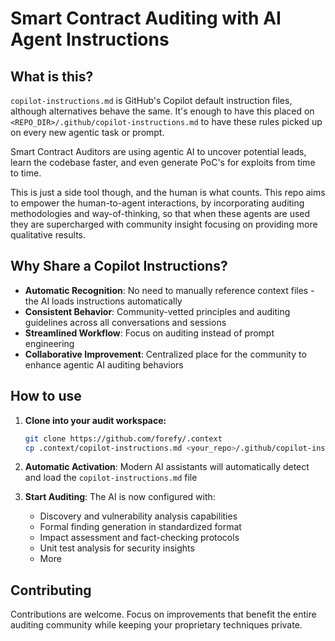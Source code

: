 # Smart Contract Auditing with AI Agent Instructions

## What is this?

`copilot-instructions.md` is GitHub's Copilot default instruction files, although alternatives behave the same. It's enough to have this placed on `<REPO_DIR>/.github/copilot-instructions.md` to have these rules picked up on every new agentic task or prompt.

Smart Contract Auditors are using agentic AI to uncover potential leads, learn the codebase faster, and even generate PoC's for exploits from time to time.

This is just a side tool though, and the human is what counts. This repo aims to empower the human-to-agent interactions, by incorporating auditing methodologies and way-of-thinking, so that when these agents are used they are supercharged with community insight focusing on providing more qualitative results.


## Why Share a Copilot Instructions?

- **Automatic Recognition**: No need to manually reference context files - the AI loads instructions automatically
- **Consistent Behavior**: Community-vetted principles and auditing guidelines across all conversations and sessions
- **Streamlined Workflow**: Focus on auditing instead of prompt engineering
- **Collaborative Improvement**: Centralized place for the community to enhance agentic AI auditing behaviors

## How to use

1. **Clone into your audit workspace:**

   ```bash
   git clone https://github.com/forefy/.context
   cp .context/copilot-instructions.md <your_repo>/.github/copilot-instructions.md
   ```

2. **Automatic Activation**: Modern AI assistants will automatically detect and load the `copilot-instructions.md` file

3. **Start Auditing**: The AI is now configured with:
   - Discovery and vulnerability analysis capabilities
   - Formal finding generation in standardized format
   - Impact assessment and fact-checking protocols
   - Unit test analysis for security insights
   - More


## Contributing

Contributions are welcome. Focus on improvements that benefit the entire auditing community while keeping your proprietary techniques private.

